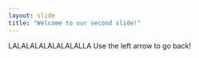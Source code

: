 ```yaml
---
layout: slide
title: "Welcome to our second slide!"
---
```

LALALALALALALALALLA
Use the left arrow to go back!
